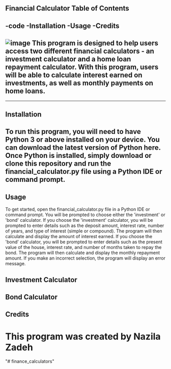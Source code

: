 
Financial Calculator
Table of Contents
-------------------
-code
-Installation
-Usage
-Credits
----------------------
![image](https://github.com/Nazilauk/finance_calculators/assets/127387087/4ea4f8e0-57e3-42c4-a2c2-4cc92642effa)
This program is designed to help users access two different financial calculators - an investment calculator and a home loan repayment calculator. With this program, users will be able to calculate interest earned on investments, as well as monthly payments on home loans.
----------------------------------------------------------------------------------------------------------------
----------------------------------------------------------------------------------------------------------------
Installation
----------------
To run this program, you will need to have Python 3 or above installed on your device. You can download the latest version of Python here. Once Python is installed, simply download or clone this repository and run the financial_calculator.py file using a Python IDE or command prompt.
------------------------------------------------------------------------------------------------------------------
Usage
---------
To get started, open the financial_calculator.py file in a Python IDE or command prompt.
You will be prompted to choose either the 'investment' or 'bond' calculator.
If you choose the 'investment' calculator, you will be prompted to enter details such as the deposit amount, interest rate, number of years, and type of interest (simple or compound). The program will then calculate and display the amount of interest earned.
If you choose the 'bond' calculator, you will be prompted to enter details such as the present value of the house, interest rate, and number of months taken to repay the bond. The program will then calculate and display the monthly repayment amount.
If you make an incorrect selection, the program will display an error message.

Investment Calculator
------------------------

Bond Calculator
-------------------------

Credits
----------------
This program was created by Nazila Zadeh
===========================================




"# finance_calculators" 

